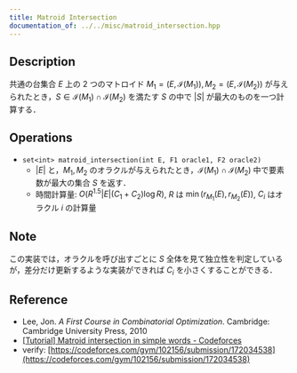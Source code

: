 ```yaml
---
title: Matroid Intersection
documentation_of: ../../misc/matroid_intersection.hpp
---
```


## Description

共通の台集合 $E$ 上の 2 つのマトロイド $M_1=(E, \mathcal{I}(M_1)),\,M_2=(E, \mathcal{I}(M_2))$ が与えられたとき，$S\in \mathcal{I}(M_1) \cap \mathcal{I}(M_2)$ を満たす $S$ の中で $\vert S\vert$ が最大のものを一つ計算する．

## Operations

- `set<int> matroid_intersection(int E, F1 oracle1, F2 oracle2)`
    - $\vert E\vert$ と，$M_1,\,M_2$ のオラクルが与えられたとき，$\mathcal{I}(M_1) \cap \mathcal{I}(M_2)$ 中で要素数が最大の集合 $S$ を返す．
    - 時間計算量: $O(R^{1.5}\vert E\vert(C_1+C_2)\log R)$, $R$ は $\min(r_{M_1}(E), r_{M_2}(E))$, $C_i$ はオラクル $i$ の計算量

## Note

この実装では，オラクルを呼び出すごとに $S$ 全体を見て独立性を判定しているが，差分だけ更新するような実装ができれば $C_i$ を小さくすることができる．

## Reference

- Lee, Jon. *A First Course in Combinatorial Optimization*. Cambridge: Cambridge University Press, 2010
- [[Tutorial] Matroid intersection in simple words - Codeforces](https://codeforces.com/blog/entry/69287)
- verify: [https://codeforces.com/gym/102156/submission/172034538](https://codeforces.com/gym/102156/submission/172034538)

